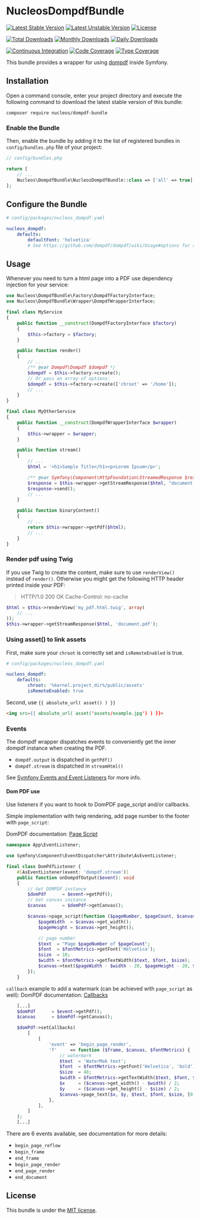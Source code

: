 NucleosDompdfBundle
===================
[![Latest Stable Version](https://poser.pugx.org/nucleos/dompdf-bundle/v/stable)](https://packagist.org/packages/nucleos/dompdf-bundle)
[![Latest Unstable Version](https://poser.pugx.org/nucleos/dompdf-bundle/v/unstable)](https://packagist.org/packages/nucleos/dompdf-bundle)
[![License](https://poser.pugx.org/nucleos/dompdf-bundle/license)](LICENSE.md)

[![Total Downloads](https://poser.pugx.org/nucleos/dompdf-bundle/downloads)](https://packagist.org/packages/nucleos/dompdf-bundle)
[![Monthly Downloads](https://poser.pugx.org/nucleos/dompdf-bundle/d/monthly)](https://packagist.org/packages/nucleos/dompdf-bundle)
[![Daily Downloads](https://poser.pugx.org/nucleos/dompdf-bundle/d/daily)](https://packagist.org/packages/nucleos/dompdf-bundle)

[![Continuous Integration](https://github.com/nucleos/NucleosDompdfBundle/workflows/Continuous%20Integration/badge.svg?event=push)](https://github.com/nucleos/NucleosDompdfBundle/actions?query=workflow%3A"Continuous+Integration"+event%3Apush)
[![Code Coverage](https://codecov.io/gh/nucleos/NucleosDompdfBundle/graph/badge.svg)](https://codecov.io/gh/nucleos/NucleosDompdfBundle)
[![Type Coverage](https://shepherd.dev/github/nucleos/NucleosDompdfBundle/coverage.svg)](https://shepherd.dev/github/nucleos/NucleosDompdfBundle)

This bundle provides a wrapper for using [dompdf] inside Symfony.

## Installation

Open a command console, enter your project directory and execute the following command to download the latest stable version of this bundle:

```
composer require nucleos/dompdf-bundle
```

### Enable the Bundle

Then, enable the bundle by adding it to the list of registered bundles in `config/bundles.php` file of your project:

```php
// config/bundles.php

return [
    // ...
    Nucleos\DompdfBundle\NucleosDompdfBundle::class => ['all' => true],
];
```

## Configure the Bundle

```yaml
# config/packages/nucleos_dompdf.yaml

nucleos_dompdf:
    defaults:
        defaultFont: 'helvetica'
        # See https://github.com/dompdf/dompdf/wiki/Usage#options for available options
```

## Usage

Whenever you need to turn a html page into a PDF use dependency injection for your service:

```php
use Nucleos\DompdfBundle\Factory\DompdfFactoryInterface;
use Nucleos\DompdfBundle\Wrapper\DompdfWrapperInterface;

final class MyService
{
    public function __construct(DompdfFactoryInterface $factory)
    {
        $this->factory = $factory;
    }

    public function render()
    {
        // ...
        /** @var Dompdf\Dompdf $dompdf */
        $dompdf = $this->factory->create();
        // Or pass an array of options:
        $dompdf = $this->factory->create(['chroot' => '/home']);
        // ...
    }
}

final class MyOtherService
{
    public function __construct(DompdfWrapperInterface $wrapper)
    {
        $this->wrapper = $wrapper;
    }

    public function stream()
    {
        // ...
        $html = '<h1>Sample Title</h1><p>Lorem Ipsum</p>';

        /** @var Symfony\Component\HttpFoundation\StreamedResponse $response */
        $response = $this->wrapper->getStreamResponse($html, "document.pdf");
        $response->send();
        // ...
    }

    public function binaryContent()
    {
        // ...
        return $this->wrapper->getPdf($html);
        // ...
    }
}
```
### Render pdf using Twig

If you use Twig to create the content, make sure to use `renderView()` instead of `render()`.
Otherwise you might get the following HTTP header printed inside your PDF:
> HTTP/1.0 200 OK Cache-Control: no-cache

```php
$html = $this->renderView('my_pdf.html.twig', array(
    // ...
));
$this->wrapper->getStreamResponse($html, 'document.pdf');
```

### Using asset() to link assets


First, make sure your `chroot` is correctly set and `isRemoteEnabled` is true.

```yaml
# config/packages/nucleos_dompdf.yaml

nucleos_dompdf:
    defaults:
        chroot: '%kernel.project_dir%/public/assets'
        isRemoteEnabled: true
```

Second, use `{{ absolute_url( asset() ) }}`

```html
<img src={{ absolute_url( asset('assets/example.jpg') ) }}>
```

### Events

The dompdf wrapper dispatches events to conveniently get the inner dompdf instance when creating the PDF.
- `dompdf.output` is dispatched in `getPdf()`
- `dompdf.stream` is dispatched in `streamHtml()`

See [Symfony Events and Event Listeners](https://symfony.com/doc/current/event_dispatcher.html) for more info.

#### Dom PDF use

Use listeners if you want to hook to DomPDF page_script and/or callbacks.

Simple implementation with twig rendering, add page number to the footer with `page_script`:

DomPDF documentation: [Page Script](https://github.com/dompdf/dompdf/wiki/Usage#page_script)
```php
namespace App\EventListener;

use Symfony\Component\EventDispatcher\Attribute\AsEventListener;

final class DomPdfListener {
    #[AsEventListener(event: 'dompdf.stream')]
    public function onDompdfOutput($event): void
    {
        // Get DOMPDF instance
        $domPdf      = $event->getPdf();
        // Get canvas instance
        $canvas      = $domPdf->getCanvas();

        $canvas->page_script(function ($pageNumber, $pageCount, $canvas, $fontMetrics) {
            $pageWidth  = $canvas->get_width();
            $pageHeight = $canvas->get_height();

            // page number
            $text  = "Page $pageNumber of $pageCount";
            $font  = $fontMetrics->getFont('Helvetica');
            $size  = 10;
            $width = $fontMetrics->getTextWidth($text, $font, $size);
            $canvas->text($pageWidth - $width - 20, $pageHeight - 20, $text, $font, $size);
        });
    }
```
`callback` example to add a watermark (can be achieved with `page_script` as well):
DomPDF documentation: [Callbacks](https://github.com/dompdf/dompdf/wiki/Usage#callbacks)
```php
    [...]
    $domPdf      = $event->getPdf();
    $canvas      = $domPdf->getCanvas();

    $domPdf->setCallbacks(
        [
            [
                'event' => 'begin_page_render',
                'f'     => function ($frame, $canvas, $fontMetrics) {
                    // watermark
                    $text  = 'WaterMak text';
                    $font  = $fontMetrics->getFont('Helvetica', 'bold');
                    $size  = 48;
                    $width = $fontMetrics->getTextWidth($text, $font, $size);
                    $x     = ($canvas->get_width() - $width) / 2;
                    $y     = ($canvas->get_height() - $size) / 2;
                    $canvas->page_text($x, $y, $text, $font, $size, [0.5, 0.5, 0.5, "alpha" => 0.4], 20, 0, -45);
                },
            ],
        ]
    );
    [...]
```
There are 6 events available, see documentation for more details:
- `begin_page_reflow`
- `begin_frame`
- `end_frame`
- `begin_page_render`
- `end_page_render`
- `end_document`

## License

This bundle is under the [MIT license](LICENSE.md).

[dompdf]: https://github.com/dompdf/dompdf
